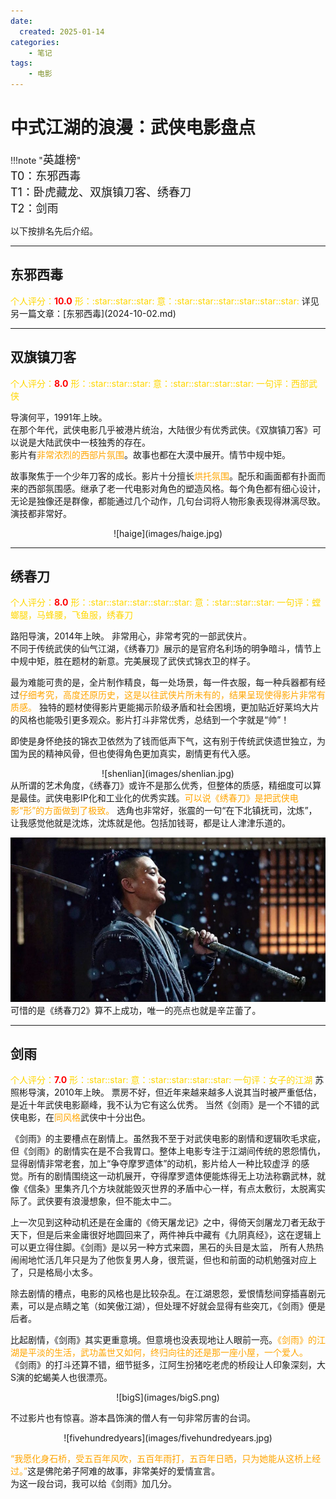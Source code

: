 ```yaml
---
date:
  created: 2025-01-14
categories: 
    - 笔记
tags:
    - 电影
---
```

# 中式江湖的浪漫：武侠电影盘点


!!!note "<font size=4>英雄榜</font>"  
    <font size=4>
    T0：东邪西毒  
    T1：卧虎藏龙、双旗镇刀客、绣春刀  
    T2：剑雨  
    </font>

以下按排名先后介绍。  

------

## 东邪西毒
<font color='gold'>
个人评分：<font color='red'><strong>10.0</strong></font>  
形：:star::star::star:  
意：:star::star::star::star::star::star:
  
</font>
详见另一篇文章：[东邪西毒](2024-10-02.md)

------

## 双旗镇刀客
<font color='gold'>
个人评分：<font color='red'><strong>8.0</strong></font>  
形：:star::star::star:  
意：:star::star::star::star:
一句评：西部武侠    
</font>
  
导演何平，1991年上映。  
在那个年代，武侠电影几乎被港片统治，大陆很少有优秀武侠。《双旗镇刀客》可以说是大陆武侠中一枝独秀的存在。  
影片有<font color='orange'>非常浓烈的西部片氛围</font>。故事也都在大漠中展开。情节中规中矩。  
  
故事聚焦于一个少年刀客的成长。影片十分擅长<font color='orange'>烘托氛围</font>。配乐和画面都有扑面而来的西部氛围感。继承了老一代电影对角色的塑造风格。每个角色都有细心设计，无论是独像还是群像，都能通过几个动作，几句台词将人物形象表现得淋漓尽致。
演技都非常好。  
<center>
![haige](images/haige.jpg)</center>

------

## 绣春刀
<font color='gold'>
个人评分：<font color='red'><strong>8.0</strong></font>  
形：:star::star::star::star::star:  
意：:star::star::star:
一句评：螳螂腿，马蜂腰，飞鱼服，绣春刀  
</font>
  
路阳导演，2014年上映。
非常用心，非常考究的一部武侠片。  
不同于传统武侠的仙气江湖，《绣春刀》展示的是官府名利场的明争暗斗，情节上中规中矩，胜在题材的新意。完美展现了武侠式锦衣卫的样子。  
  
最为难能可贵的是，全片制作精良，每一处场景，每一件衣服，每一种兵器都有经过<font color='orange'>仔细考究，高度还原历史，这是以往武侠片所未有的，结果呈现使得影片非常有质感。</font>
独特的题材使得影片更能揭示阶级矛盾和社会困境，更加贴近好莱坞大片的风格也能吸引更多观众。影片打斗非常优秀，总结到一个字就是“帅”！
    
即使是身怀绝技的锦衣卫依然为了钱而低声下气，这有别于传统武侠遗世独立，为国为民的精神风骨，但也使得角色更加真实，剧情更有代入感。  
<center>
![shenlian](images/shenlian.jpg)  </center>
从所谓的艺术角度，《绣春刀》或许不是那么优秀，但整体的质感，精细度可以算是最佳。武侠电影IP化和工业化的优秀实践。<font color='orange'>可以说《绣春刀》是把武侠电影“形”的方面做到了极致。    </font>
选角也非常好，张震的一句“在下北镇抚司，沈炼”，让我感觉他就是沈炼，沈炼就是他。包括加钱哥，都是让人津津乐道的。  
  
![jiaqian](images/jiaqian.jpg)
可惜的是《绣春刀2》算不上成功，唯一的亮点也就是辛芷蕾了。

------

## 剑雨
<font color='gold'>
个人评分：<font color='red'><strong>7.0</strong></font>  
形：:star::star:  
意：:star::star::star::star:  
一句评：女子的江湖  

</font>
苏照彬导演，2010年上映。  
票房不好，但近年来越来越多人说其当时被严重低估，是近十年武侠电影巅峰，我不认为它有这么优秀。    
当然《剑雨》是一个不错的武侠电影，在<font color='orange'>同风格</font>武侠中十分出色。    
  
《剑雨》的主要槽点在剧情上。虽然我不至于对武侠电影的剧情和逻辑吹毛求疵，但《剑雨》的剧情实在是不合我胃口。整体上电影专注于江湖间传统的恩怨情仇，显得剧情非常老套，加上“争夺摩罗遗体”的动机，影片给人一种比较虚浮
的感觉。所有的剧情围绕这一动机展开，夺得摩罗遗体便能炼得无上功法称霸武林，就像《信条》里集齐几个方块就能毁灭世界的矛盾中心一样，有点太敷衍，太脱离实际了。武侠要有浪漫想象，但不能太中二。  
  
上一次见到这种动机还是在金庸的《倚天屠龙记》之中，得倚天剑屠龙刀者无敌于天下，但是后来金庸很好地圆回来了，两件神兵中藏有《九阴真经》，这在逻辑上可以更立得住脚。《剑雨》是以另一种方式来圆，黑石的头目是太监，
所有人热热闹闹地忙活几年只是为了他恢复男人身，很荒诞，但也和前面的动机勉强对应上了，只是格局小太多。  
  
除去剧情的槽点，电影的风格也是比较杂乱。在江湖恩怨，爱恨情愁间穿插喜剧元素，可以是点睛之笔（如笑傲江湖），但处理不好就会显得有些突兀，《剑雨》便是后者。  
  
比起剧情，《剑雨》其实更重意境。但意境也没表现地让人眼前一亮。<font color='orange'>《剑雨》的江湖是平淡的生活，武功盖世又如何，终归向往的还是那一座小屋，一个爱人。</font> 
《剑雨》的打斗还算不错，细节挺多，江阿生扮猪吃老虎的桥段让人印象深刻，大S演的蛇蝎美人也很漂亮。
  
<center>
![bigS](images/bigS.png)
</center>

不过影片也有惊喜。游本昌饰演的僧人有一句非常厉害的台词。  
  
<center>
![fivehundredyears](images/fivehundredyears.jpg)
</center>

<font color='orange'>“我愿化身石桥，受五百年风吹，五百年雨打，五百年日晒，只为她能从这桥上经过。”</font>这是佛陀弟子阿难的故事，非常美好的爱情宣言。  
为这一段台词，我可以给《剑雨》加几分。
